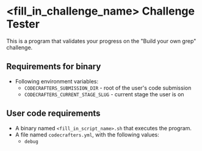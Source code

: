 # <fill_in_challenge_name> Challenge Tester

This is a program that validates your progress on the "Build your own grep" challenge.

## Requirements for binary

- Following environment variables:
  - `CODECRAFTERS_SUBMISSION_DIR` - root of the user's code submission
  - `CODECRAFTERS_CURRENT_STAGE_SLUG` - current stage the user is on

## User code requirements

- A binary named `<fill_in_script_name>.sh` that executes the program.
- A file named `codecrafters.yml`, with the following values:
  - `debug`
